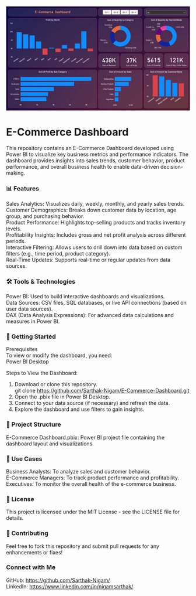 ![E-Commerce Dashboard Preview](https://github.com/Sarthak-Nigam/E-Commerce-Dashboard/blob/main/Dashboard%20image.jpg)



# E-Commerce Dashboard
This repository contains an E-Commerce Dashboard developed using Power BI to visualize key business metrics and performance indicators. The dashboard provides insights into sales trends, customer behavior, product performance, and overall business health to enable data-driven decision-making.

### 📊 Features
Sales Analytics: Visualizes daily, weekly, monthly, and yearly sales trends.  <br>
Customer Demographics: Breaks down customer data by location, age group, and purchasing behavior.  <br>
Product Performance: Highlights top-selling products and tracks inventory levels.  <br>
Profitability Insights: Includes gross and net profit analysis across different periods.  <br>
Interactive Filtering: Allows users to drill down into data based on custom filters (e.g., time period, product category).  <br>
Real-Time Updates: Supports real-time or regular updates from data sources.

### 🛠️ Tools & Technologies
Power BI: Used to build interactive dashboards and visualizations.  <br>
Data Sources: CSV files, SQL databases, or live API connections (based on user data sources).  <br>
DAX (Data Analysis Expressions): For advanced data calculations and measures in Power BI.  <br>

### 🚀 Getting Started
Prerequisites  <br>
To view or modify the dashboard, you need:  <br>
Power BI Desktop  <br>

Steps to View the Dashboard:  <br>
1) Download or clone this repository.  <br>
   git clone https://github.com/Sarthak-Nigam/E-Commerce-Dashboard.git  <br>
2) Open the .pbix file in Power BI Desktop.  <br>
3) Connect to your data source (if necessary) and refresh the data.  <br>
4) Explore the dashboard and use filters to gain insights.

### 📁 Project Structure
E-Commerce Dashboard.pbix: Power BI project file containing the dashboard layout and visualizations.  <br>

### 🌟 Use Cases
Business Analysts: To analyze sales and customer behavior.  <br>
E-Commerce Managers: To track product performance and profitability.  <br>
Executives: To monitor the overall health of the e-commerce business.  <br>

### 📝 License
This project is licensed under the MIT License - see the LICENSE file for details.

### 🤝 Contributing
Feel free to fork this repository and submit pull requests for any enhancements or fixes!

### Connect with Me
GitHub: https://github.com/Sarthak-Nigam/    <br>
LinkedIn: https://www.linkedin.com/in/nigamsarthak/

